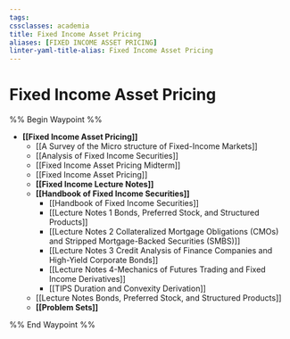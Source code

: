 ```yaml
---
tags: 
cssclasses: academia
title: Fixed Income Asset Pricing
aliases: [FIXED INCOME ASSET PRICING]
linter-yaml-title-alias: Fixed Income Asset Pricing
---
```


# Fixed Income Asset Pricing

%% Begin Waypoint %%
- **[[Fixed Income Asset Pricing]]**
	- [[A Survey of the Micro structure of Fixed-Income Markets]]
	- [[Analysis of Fixed Income Securities]]
	- [[Fixed Income Asset Pricing Midterm]]
	- [[Fixed Income Asset Pricing]]
	- **[[Fixed Income Lecture Notes]]**
	- **[[Handbook of Fixed Income Securities]]**
		- [[Handbook of Fixed Income Securities]]
		- [[Lecture Notes 1 Bonds,  Preferred Stock,  and Structured Products]]
		- [[Lecture Notes 2 Collateralized Mortgage Obligations (CMOs) and Stripped Mortgage-Backed Securities (SMBS)]]
		- [[Lecture Notes 3 Credit Analysis of Finance Companies and High-Yield Corporate Bonds]]
		- [[Lecture Notes 4-Mechanics of Futures Trading and Fixed Income Derivatives]]
		- [[TIPS Duration and Convexity Derivation]]
	- [[Lecture Notes Bonds,  Preferred Stock,  and Structured Products]]
	- **[[Problem Sets]]**

%% End Waypoint %%
